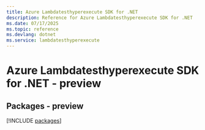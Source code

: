 ```yaml
---
title: Azure Lambdatesthyperexecute SDK for .NET
description: Reference for Azure Lambdatesthyperexecute SDK for .NET
ms.date: 07/17/2025
ms.topic: reference
ms.devlang: dotnet
ms.service: lambdatesthyperexecute
---
```

# Azure Lambdatesthyperexecute SDK for .NET - preview
## Packages - preview
[!INCLUDE [packages](lambdatesthyperexecute-index.md)]